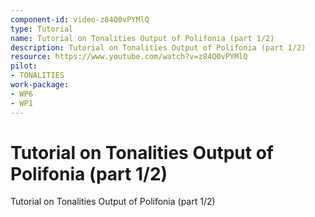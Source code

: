 ```yaml
---
component-id: video-z84Q0vPYMlQ
type: Tutorial
name: Tutorial on Tonalities Output of Polifonia (part 1/2)
description: Tutorial on Tonalities Output of Polifonia (part 1/2)
resource: https://www.youtube.com/watch?v=z84Q0vPYMlQ
pilot:
- TONALITIES
work-package:
- WP6
- WP1
---
```


# Tutorial on Tonalities Output of Polifonia (part 1/2)

Tutorial on Tonalities Output of Polifonia (part 1/2)

